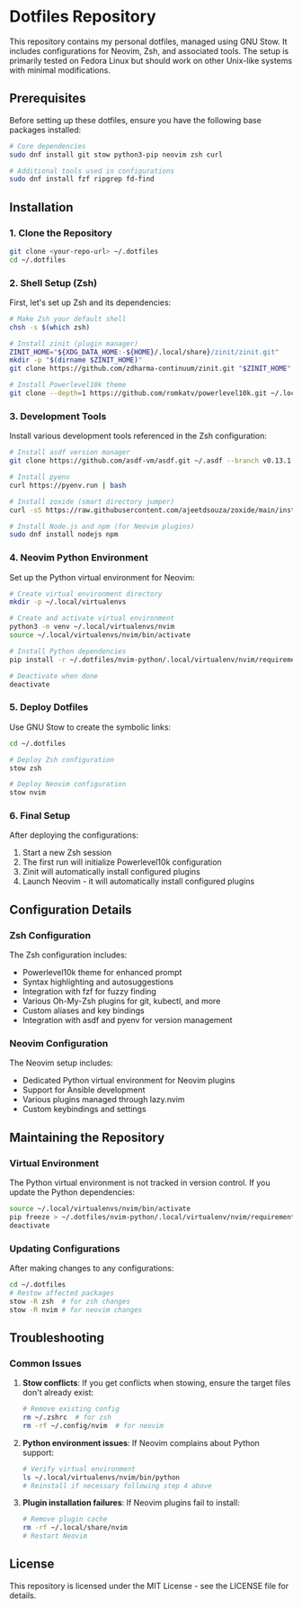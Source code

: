 # Dotfiles Repository

This repository contains my personal dotfiles, managed using GNU Stow. It includes configurations for Neovim, Zsh, and associated tools. The setup is primarily tested on Fedora Linux but should work on other Unix-like systems with minimal modifications.

## Prerequisites

Before setting up these dotfiles, ensure you have the following base packages installed:

```bash
# Core dependencies
sudo dnf install git stow python3-pip neovim zsh curl

# Additional tools used in configurations
sudo dnf install fzf ripgrep fd-find
```

## Installation

### 1. Clone the Repository

```bash
git clone <your-repo-url> ~/.dotfiles
cd ~/.dotfiles
```

### 2. Shell Setup (Zsh)

First, let's set up Zsh and its dependencies:

```bash
# Make Zsh your default shell
chsh -s $(which zsh)

# Install zinit (plugin manager)
ZINIT_HOME="${XDG_DATA_HOME:-${HOME}/.local/share}/zinit/zinit.git"
mkdir -p "$(dirname $ZINIT_HOME)"
git clone https://github.com/zdharma-continuum/zinit.git "$ZINIT_HOME"

# Install Powerlevel10k theme
git clone --depth=1 https://github.com/romkatv/powerlevel10k.git ~/.local/share/zinit/powerlevel10k
```

### 3. Development Tools

Install various development tools referenced in the Zsh configuration:

```bash
# Install asdf version manager
git clone https://github.com/asdf-vm/asdf.git ~/.asdf --branch v0.13.1

# Install pyenv
curl https://pyenv.run | bash

# Install zoxide (smart directory jumper)
curl -sS https://raw.githubusercontent.com/ajeetdsouza/zoxide/main/install.sh | bash

# Install Node.js and npm (for Neovim plugins)
sudo dnf install nodejs npm
```

### 4. Neovim Python Environment

Set up the Python virtual environment for Neovim:

```bash
# Create virtual environment directory
mkdir -p ~/.local/virtualenvs

# Create and activate virtual environment
python3 -m venv ~/.local/virtualenvs/nvim
source ~/.local/virtualenvs/nvim/bin/activate

# Install Python dependencies
pip install -r ~/.dotfiles/nvim-python/.local/virtualenv/nvim/requirements.txt

# Deactivate when done
deactivate
```

### 5. Deploy Dotfiles

Use GNU Stow to create the symbolic links:

```bash
cd ~/.dotfiles

# Deploy Zsh configuration
stow zsh

# Deploy Neovim configuration
stow nvim
```

### 6. Final Setup

After deploying the configurations:

1. Start a new Zsh session
2. The first run will initialize Powerlevel10k configuration
3. Zinit will automatically install configured plugins
4. Launch Neovim - it will automatically install configured plugins

## Configuration Details

### Zsh Configuration

The Zsh configuration includes:
- Powerlevel10k theme for enhanced prompt
- Syntax highlighting and autosuggestions
- Integration with fzf for fuzzy finding
- Various Oh-My-Zsh plugins for git, kubectl, and more
- Custom aliases and key bindings
- Integration with asdf and pyenv for version management

### Neovim Configuration

The Neovim setup includes:
- Dedicated Python virtual environment for Neovim plugins
- Support for Ansible development
- Various plugins managed through lazy.nvim
- Custom keybindings and settings

## Maintaining the Repository

### Virtual Environment

The Python virtual environment is not tracked in version control. If you update the Python dependencies:

```bash
source ~/.local/virtualenvs/nvim/bin/activate
pip freeze > ~/.dotfiles/nvim-python/.local/virtualenv/nvim/requirements.txt
deactivate
```

### Updating Configurations

After making changes to any configurations:

```bash
cd ~/.dotfiles
# Restow affected packages
stow -R zsh  # for zsh changes
stow -R nvim # for neovim changes
```

## Troubleshooting

### Common Issues

1. **Stow conflicts**: If you get conflicts when stowing, ensure the target files don't already exist:
   ```bash
   # Remove existing config
   rm ~/.zshrc  # for zsh
   rm -rf ~/.config/nvim  # for neovim
   ```

2. **Python environment issues**: If Neovim complains about Python support:
   ```bash
   # Verify virtual environment
   ls ~/.local/virtualenvs/nvim/bin/python
   # Reinstall if necessary following step 4 above
   ```

3. **Plugin installation failures**: If Neovim plugins fail to install:
   ```bash
   # Remove plugin cache
   rm -rf ~/.local/share/nvim
   # Restart Neovim
   ```

## License

This repository is licensed under the MIT License - see the LICENSE file for details.
